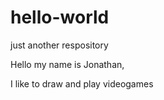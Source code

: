 # hello-world

just another respository


Hello my name is Jonathan,

I like to draw and play videogames
